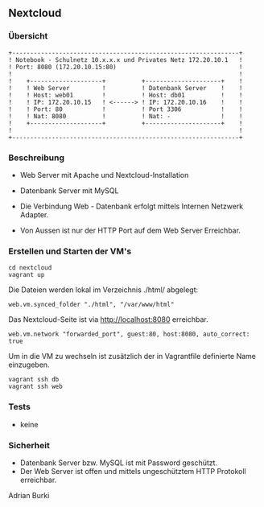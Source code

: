 Nextcloud 
----------------------

### Übersicht

    +---------------------------------------------------------------+
    ! Notebook - Schulnetz 10.x.x.x und Privates Netz 172.20.10.1   !                 
    ! Port: 8080 (172.20.10.15:80)                                  !
    !                                                               !
    !    +--------------------+          +---------------------+    !
    !    ! Web Server         !          ! Datenbank Server    !    !       
    !    ! Host: web01        !          ! Host: db01          !    !
    !    ! IP: 172.20.10.15   ! <------> ! IP: 172.20.10.16    !    !
    !    ! Port: 80           !          ! Port 3306           !    !
    !    ! Nat: 8080          !          ! Nat: -              !    !
    !    +--------------------+          +---------------------+    !
    !                                                               !
    +---------------------------------------------------------------+

### Beschreibung

* Web Server mit Apache und Nextcloud-Installation
* Datenbank Server mit MySQL

* Die Verbindung Web - Datenbank erfolgt mittels Internen Netzwerk Adapter.
* Von Aussen ist nur der HTTP Port auf dem Web Server Erreichbar.

### Erstellen und Starten der VM's

    cd nextcloud
    vagrant up

Die Dateien werden lokal im Verzeichnis ./html/ abgelegt:

    web.vm.synced_folder "./html", "/var/www/html"

Das Nextcloud-Seite ist via [http://localhost:8080](http://localhost:8080) erreichbar.

    web.vm.network "forwarded_port", guest:80, host:8080, auto_correct: true

Um in die VM zu wechseln ist zusätzlich der in Vagrantfile definierte Name einzugeben.

	vagrant ssh db
	vagrant ssh web

### Tests

* keine

### Sicherheit

* Datenbank Server bzw. MySQL ist mit Password geschützt.
* Der Web Server ist offen und mittels ungeschütztem HTTP Protokoll erreichbar.



Adrian Burki